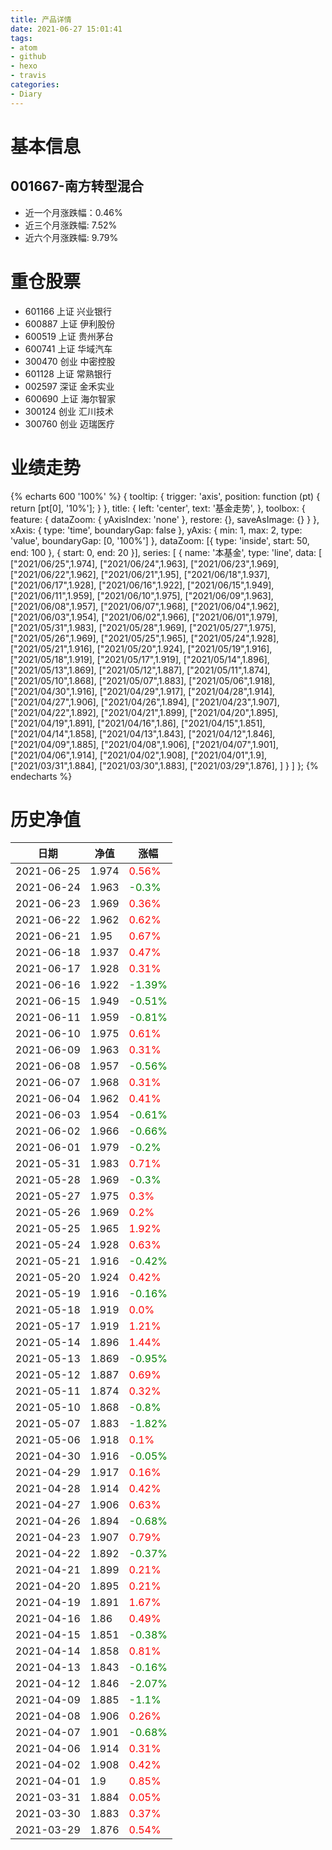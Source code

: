 ```yaml
---
title: 产品详情
date: 2021-06-27 15:01:41
tags:
- atom
- github
- hexo
- travis
categories:
- Diary
---
```


# 基本信息
## 001667-南方转型混合
- 近一个月涨跌幅：0.46%
- 近三个月涨跌幅: 7.52%
- 近六个月涨跌幅: 9.79%

# 重仓股票
- 601166 上证 兴业银行
- 600887 上证 伊利股份
- 600519 上证 贵州茅台
- 600741 上证 华域汽车
- 300470 创业 中密控股
- 601128 上证 常熟银行
- 002597 深证 金禾实业
- 600690 上证 海尔智家
- 300124 创业 汇川技术
- 300760 创业 迈瑞医疗
# 业绩走势

{% echarts 600 '100%' %}
{
  tooltip: {
        trigger: 'axis',
        position: function (pt) {
            return [pt[0], '10%'];
        }
    },
    title: {
        left: 'center',
        text: '基金走势',
    },
    toolbox: {
        feature: {
            dataZoom: {
                yAxisIndex: 'none'
            },
            restore: {},
            saveAsImage: {}
        }
    },
    xAxis: {
        type: 'time',
        boundaryGap: false
    },
    yAxis: {
        min: 1,
        max: 2,
        type: 'value',
        boundaryGap: [0, '100%']
    },
    dataZoom: [{
        type: 'inside',
        start: 50,
        end: 100
    }, {
        start: 0,
        end: 20
    }],
    series: [
        {
            name: '本基金',
            type: 'line',
            data: [
["2021/06/25",1.974],
["2021/06/24",1.963],
["2021/06/23",1.969],
["2021/06/22",1.962],
["2021/06/21",1.95],
["2021/06/18",1.937],
["2021/06/17",1.928],
["2021/06/16",1.922],
["2021/06/15",1.949],
["2021/06/11",1.959],
["2021/06/10",1.975],
["2021/06/09",1.963],
["2021/06/08",1.957],
["2021/06/07",1.968],
["2021/06/04",1.962],
["2021/06/03",1.954],
["2021/06/02",1.966],
["2021/06/01",1.979],
["2021/05/31",1.983],
["2021/05/28",1.969],
["2021/05/27",1.975],
["2021/05/26",1.969],
["2021/05/25",1.965],
["2021/05/24",1.928],
["2021/05/21",1.916],
["2021/05/20",1.924],
["2021/05/19",1.916],
["2021/05/18",1.919],
["2021/05/17",1.919],
["2021/05/14",1.896],
["2021/05/13",1.869],
["2021/05/12",1.887],
["2021/05/11",1.874],
["2021/05/10",1.868],
["2021/05/07",1.883],
["2021/05/06",1.918],
["2021/04/30",1.916],
["2021/04/29",1.917],
["2021/04/28",1.914],
["2021/04/27",1.906],
["2021/04/26",1.894],
["2021/04/23",1.907],
["2021/04/22",1.892],
["2021/04/21",1.899],
["2021/04/20",1.895],
["2021/04/19",1.891],
["2021/04/16",1.86],
["2021/04/15",1.851],
["2021/04/14",1.858],
["2021/04/13",1.843],
["2021/04/12",1.846],
["2021/04/09",1.885],
["2021/04/08",1.906],
["2021/04/07",1.901],
["2021/04/06",1.914],
["2021/04/02",1.908],
["2021/04/01",1.9],
["2021/03/31",1.884],
["2021/03/30",1.883],
["2021/03/29",1.876],
]
        }
    ]
};
{% endecharts %}

# 历史净值

| 日期 | 净值 | 涨幅 |
| --- | --- | --- |
|2021-06-25|1.974|<font color=red>0.56%</font>|
|2021-06-24|1.963|<font color=green>-0.3%</font>|
|2021-06-23|1.969|<font color=red>0.36%</font>|
|2021-06-22|1.962|<font color=red>0.62%</font>|
|2021-06-21|1.95|<font color=red>0.67%</font>|
|2021-06-18|1.937|<font color=red>0.47%</font>|
|2021-06-17|1.928|<font color=red>0.31%</font>|
|2021-06-16|1.922|<font color=green>-1.39%</font>|
|2021-06-15|1.949|<font color=green>-0.51%</font>|
|2021-06-11|1.959|<font color=green>-0.81%</font>|
|2021-06-10|1.975|<font color=red>0.61%</font>|
|2021-06-09|1.963|<font color=red>0.31%</font>|
|2021-06-08|1.957|<font color=green>-0.56%</font>|
|2021-06-07|1.968|<font color=red>0.31%</font>|
|2021-06-04|1.962|<font color=red>0.41%</font>|
|2021-06-03|1.954|<font color=green>-0.61%</font>|
|2021-06-02|1.966|<font color=green>-0.66%</font>|
|2021-06-01|1.979|<font color=green>-0.2%</font>|
|2021-05-31|1.983|<font color=red>0.71%</font>|
|2021-05-28|1.969|<font color=green>-0.3%</font>|
|2021-05-27|1.975|<font color=red>0.3%</font>|
|2021-05-26|1.969|<font color=red>0.2%</font>|
|2021-05-25|1.965|<font color=red>1.92%</font>|
|2021-05-24|1.928|<font color=red>0.63%</font>|
|2021-05-21|1.916|<font color=green>-0.42%</font>|
|2021-05-20|1.924|<font color=red>0.42%</font>|
|2021-05-19|1.916|<font color=green>-0.16%</font>|
|2021-05-18|1.919|<font color=red>0.0%</font>|
|2021-05-17|1.919|<font color=red>1.21%</font>|
|2021-05-14|1.896|<font color=red>1.44%</font>|
|2021-05-13|1.869|<font color=green>-0.95%</font>|
|2021-05-12|1.887|<font color=red>0.69%</font>|
|2021-05-11|1.874|<font color=red>0.32%</font>|
|2021-05-10|1.868|<font color=green>-0.8%</font>|
|2021-05-07|1.883|<font color=green>-1.82%</font>|
|2021-05-06|1.918|<font color=red>0.1%</font>|
|2021-04-30|1.916|<font color=green>-0.05%</font>|
|2021-04-29|1.917|<font color=red>0.16%</font>|
|2021-04-28|1.914|<font color=red>0.42%</font>|
|2021-04-27|1.906|<font color=red>0.63%</font>|
|2021-04-26|1.894|<font color=green>-0.68%</font>|
|2021-04-23|1.907|<font color=red>0.79%</font>|
|2021-04-22|1.892|<font color=green>-0.37%</font>|
|2021-04-21|1.899|<font color=red>0.21%</font>|
|2021-04-20|1.895|<font color=red>0.21%</font>|
|2021-04-19|1.891|<font color=red>1.67%</font>|
|2021-04-16|1.86|<font color=red>0.49%</font>|
|2021-04-15|1.851|<font color=green>-0.38%</font>|
|2021-04-14|1.858|<font color=red>0.81%</font>|
|2021-04-13|1.843|<font color=green>-0.16%</font>|
|2021-04-12|1.846|<font color=green>-2.07%</font>|
|2021-04-09|1.885|<font color=green>-1.1%</font>|
|2021-04-08|1.906|<font color=red>0.26%</font>|
|2021-04-07|1.901|<font color=green>-0.68%</font>|
|2021-04-06|1.914|<font color=red>0.31%</font>|
|2021-04-02|1.908|<font color=red>0.42%</font>|
|2021-04-01|1.9|<font color=red>0.85%</font>|
|2021-03-31|1.884|<font color=red>0.05%</font>|
|2021-03-30|1.883|<font color=red>0.37%</font>|
|2021-03-29|1.876|<font color=red>0.54%</font>|
